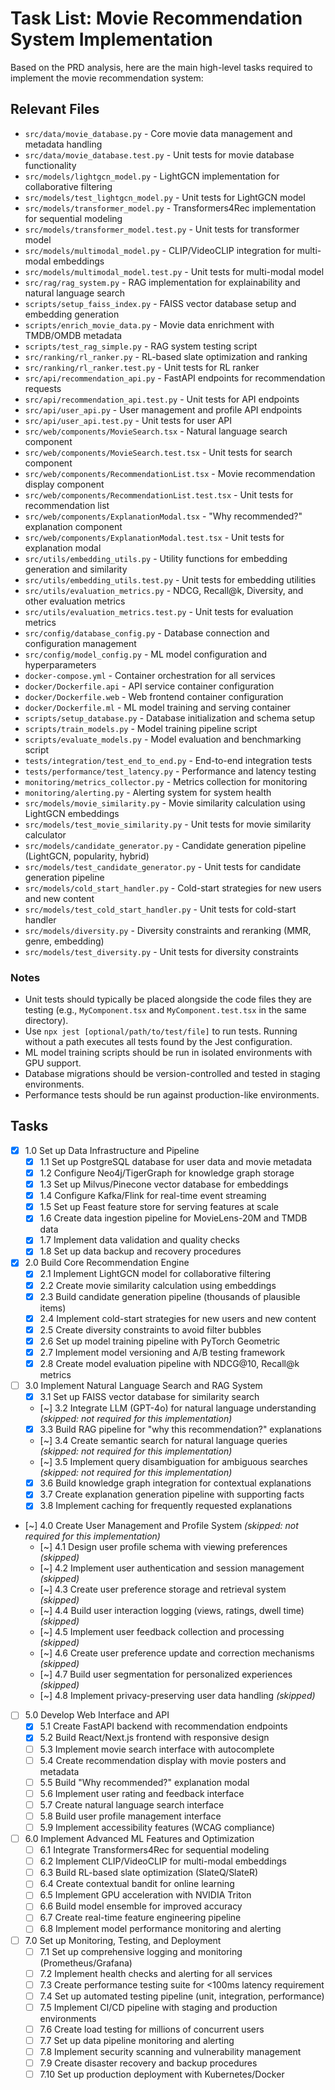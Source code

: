 # Task List: Movie Recommendation System Implementation

Based on the PRD analysis, here are the main high-level tasks required to implement the movie recommendation system:

## Relevant Files

- `src/data/movie_database.py` - Core movie data management and metadata handling
- `src/data/movie_database.test.py` - Unit tests for movie database functionality
- `src/models/lightgcn_model.py` - LightGCN implementation for collaborative filtering
- `src/models/test_lightgcn_model.py` - Unit tests for LightGCN model
- `src/models/transformer_model.py` - Transformers4Rec implementation for sequential modeling
- `src/models/transformer_model.test.py` - Unit tests for transformer model
- `src/models/multimodal_model.py` - CLIP/VideoCLIP integration for multi-modal embeddings
- `src/models/multimodal_model.test.py` - Unit tests for multi-modal model
- `src/rag/rag_system.py` - RAG implementation for explainability and natural language search
- `scripts/setup_faiss_index.py` - FAISS vector database setup and embedding generation
- `scripts/enrich_movie_data.py` - Movie data enrichment with TMDB/OMDB metadata
- `scripts/test_rag_simple.py` - RAG system testing script
- `src/ranking/rl_ranker.py` - RL-based slate optimization and ranking
- `src/ranking/rl_ranker.test.py` - Unit tests for RL ranker
- `src/api/recommendation_api.py` - FastAPI endpoints for recommendation requests
- `src/api/recommendation_api.test.py` - Unit tests for API endpoints
- `src/api/user_api.py` - User management and profile API endpoints
- `src/api/user_api.test.py` - Unit tests for user API
- `src/web/components/MovieSearch.tsx` - Natural language search component
- `src/web/components/MovieSearch.test.tsx` - Unit tests for search component
- `src/web/components/RecommendationList.tsx` - Movie recommendation display component
- `src/web/components/RecommendationList.test.tsx` - Unit tests for recommendation list
- `src/web/components/ExplanationModal.tsx` - "Why recommended?" explanation component
- `src/web/components/ExplanationModal.test.tsx` - Unit tests for explanation modal
- `src/utils/embedding_utils.py` - Utility functions for embedding generation and similarity
- `src/utils/embedding_utils.test.py` - Unit tests for embedding utilities
- `src/utils/evaluation_metrics.py` - NDCG, Recall@k, Diversity, and other evaluation metrics
- `src/utils/evaluation_metrics.test.py` - Unit tests for evaluation metrics
- `src/config/database_config.py` - Database connection and configuration management
- `src/config/model_config.py` - ML model configuration and hyperparameters
- `docker-compose.yml` - Container orchestration for all services
- `docker/Dockerfile.api` - API service container configuration
- `docker/Dockerfile.web` - Web frontend container configuration
- `docker/Dockerfile.ml` - ML model training and serving container
- `scripts/setup_database.py` - Database initialization and schema setup
- `scripts/train_models.py` - Model training pipeline script
- `scripts/evaluate_models.py` - Model evaluation and benchmarking script
- `tests/integration/test_end_to_end.py` - End-to-end integration tests
- `tests/performance/test_latency.py` - Performance and latency testing
- `monitoring/metrics_collector.py` - Metrics collection for monitoring
- `monitoring/alerting.py` - Alerting system for system health
- `src/models/movie_similarity.py` - Movie similarity calculation using LightGCN embeddings
- `src/models/test_movie_similarity.py` - Unit tests for movie similarity calculator
- `src/models/candidate_generator.py` - Candidate generation pipeline (LightGCN, popularity, hybrid)
- `src/models/test_candidate_generator.py` - Unit tests for candidate generation pipeline
- `src/models/cold_start_handler.py` - Cold-start strategies for new users and new content
- `src/models/test_cold_start_handler.py` - Unit tests for cold-start handler
- `src/models/diversity.py` - Diversity constraints and reranking (MMR, genre, embedding)
- `src/models/test_diversity.py` - Unit tests for diversity constraints

### Notes

- Unit tests should typically be placed alongside the code files they are testing (e.g., `MyComponent.tsx` and `MyComponent.test.tsx` in the same directory).
- Use `npx jest [optional/path/to/test/file]` to run tests. Running without a path executes all tests found by the Jest configuration.
- ML model training scripts should be run in isolated environments with GPU support.
- Database migrations should be version-controlled and tested in staging environments.
- Performance tests should be run against production-like environments.

## Tasks

- [x] 1.0 Set up Data Infrastructure and Pipeline
  - [x] 1.1 Set up PostgreSQL database for user data and movie metadata
  - [x] 1.2 Configure Neo4j/TigerGraph for knowledge graph storage
  - [x] 1.3 Set up Milvus/Pinecone vector database for embeddings
  - [x] 1.4 Configure Kafka/Flink for real-time event streaming
  - [x] 1.5 Set up Feast feature store for serving features at scale
  - [x] 1.6 Create data ingestion pipeline for MovieLens-20M and TMDB data
  - [x] 1.7 Implement data validation and quality checks
  - [x] 1.8 Set up data backup and recovery procedures

- [x] 2.0 Build Core Recommendation Engine
  - [x] 2.1 Implement LightGCN model for collaborative filtering
  - [x] 2.2 Create movie similarity calculation using embeddings
  - [x] 2.3 Build candidate generation pipeline (thousands of plausible items)
  - [x] 2.4 Implement cold-start strategies for new users and new content
  - [x] 2.5 Create diversity constraints to avoid filter bubbles
  - [x] 2.6 Set up model training pipeline with PyTorch Geometric
  - [x] 2.7 Implement model versioning and A/B testing framework
  - [x] 2.8 Create model evaluation pipeline with NDCG@10, Recall@k metrics

- [ ] 3.0 Implement Natural Language Search and RAG System
  - [x] 3.1 Set up FAISS vector database for similarity search
  - [~] 3.2 Integrate LLM (GPT-4o) for natural language understanding *(skipped: not required for this implementation)*
  - [x] 3.3 Build RAG pipeline for "why this recommendation?" explanations
  - [~] 3.4 Create semantic search for natural language queries *(skipped: not required for this implementation)*
  - [~] 3.5 Implement query disambiguation for ambiguous searches *(skipped: not required for this implementation)*
  - [x] 3.6 Build knowledge graph integration for contextual explanations
  - [x] 3.7 Create explanation generation pipeline with supporting facts
  - [x] 3.8 Implement caching for frequently requested explanations

- [~] 4.0 Create User Management and Profile System *(skipped: not required for this implementation)*
  - [~] 4.1 Design user profile schema with viewing preferences *(skipped)*
  - [~] 4.2 Implement user authentication and session management *(skipped)*
  - [~] 4.3 Create user preference storage and retrieval system *(skipped)*
  - [~] 4.4 Build user interaction logging (views, ratings, dwell time) *(skipped)*
  - [~] 4.5 Implement user feedback collection and processing *(skipped)*
  - [~] 4.6 Create user preference update and correction mechanisms *(skipped)*
  - [~] 4.7 Build user segmentation for personalized experiences *(skipped)*
  - [~] 4.8 Implement privacy-preserving user data handling *(skipped)*

- [ ] 5.0 Develop Web Interface and API
  - [x] 5.1 Create FastAPI backend with recommendation endpoints
  - [x] 5.2 Build React/Next.js frontend with responsive design
  - [ ] 5.3 Implement movie search interface with autocomplete
  - [ ] 5.4 Create recommendation display with movie posters and metadata
  - [ ] 5.5 Build "Why recommended?" explanation modal
  - [ ] 5.6 Implement user rating and feedback interface
  - [ ] 5.7 Create natural language search interface
  - [ ] 5.8 Build user profile management interface
  - [ ] 5.9 Implement accessibility features (WCAG compliance)

- [ ] 6.0 Implement Advanced ML Features and Optimization
  - [ ] 6.1 Integrate Transformers4Rec for sequential modeling
  - [ ] 6.2 Implement CLIP/VideoCLIP for multi-modal embeddings
  - [ ] 6.3 Build RL-based slate optimization (SlateQ/SlateR)
  - [ ] 6.4 Create contextual bandit for online learning
  - [ ] 6.5 Implement GPU acceleration with NVIDIA Triton
  - [ ] 6.6 Build model ensemble for improved accuracy
  - [ ] 6.7 Create real-time feature engineering pipeline
  - [ ] 6.8 Implement model performance monitoring and alerting

- [ ] 7.0 Set up Monitoring, Testing, and Deployment
  - [ ] 7.1 Set up comprehensive logging and monitoring (Prometheus/Grafana)
  - [ ] 7.2 Implement health checks and alerting for all services
  - [ ] 7.3 Create performance testing suite for <100ms latency requirement
  - [ ] 7.4 Set up automated testing pipeline (unit, integration, performance)
  - [ ] 7.5 Implement CI/CD pipeline with staging and production environments
  - [ ] 7.6 Create load testing for millions of concurrent users
  - [ ] 7.7 Set up data pipeline monitoring and alerting
  - [ ] 7.8 Implement security scanning and vulnerability management
  - [ ] 7.9 Create disaster recovery and backup procedures
  - [ ] 7.10 Set up production deployment with Kubernetes/Docker 